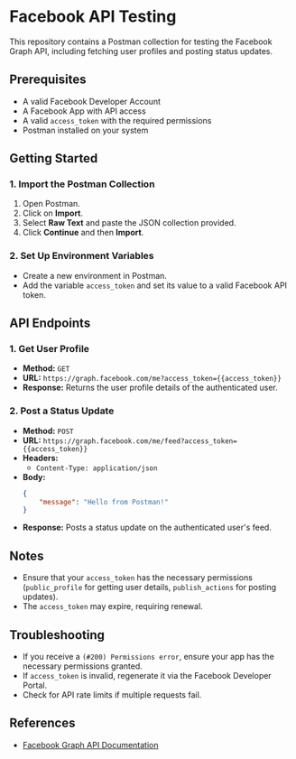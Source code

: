 # Facebook API Testing

This repository contains a Postman collection for testing the Facebook Graph API, including fetching user profiles and posting status updates.

## Prerequisites
- A valid Facebook Developer Account
- A Facebook App with API access
- A valid `access_token` with the required permissions
- Postman installed on your system

## Getting Started

### 1. Import the Postman Collection
1. Open Postman.
2. Click on **Import**.
3. Select **Raw Text** and paste the JSON collection provided.
4. Click **Continue** and then **Import**.

### 2. Set Up Environment Variables
- Create a new environment in Postman.
- Add the variable `access_token` and set its value to a valid Facebook API token.

## API Endpoints

### 1. Get User Profile
- **Method:** `GET`
- **URL:** `https://graph.facebook.com/me?access_token={{access_token}}`
- **Response:** Returns the user profile details of the authenticated user.

### 2. Post a Status Update
- **Method:** `POST`
- **URL:** `https://graph.facebook.com/me/feed?access_token={{access_token}}`
- **Headers:**
  - `Content-Type: application/json`
- **Body:**
  ```json
  {
      "message": "Hello from Postman!"
  }
  ```
- **Response:** Posts a status update on the authenticated user's feed.

## Notes
- Ensure that your `access_token` has the necessary permissions (`public_profile` for getting user details, `publish_actions` for posting updates).
- The `access_token` may expire, requiring renewal.

## Troubleshooting
- If you receive a `(#200) Permissions error`, ensure your app has the necessary permissions granted.
- If `access_token` is invalid, regenerate it via the Facebook Developer Portal.
- Check for API rate limits if multiple requests fail.

## References
- [Facebook Graph API Documentation](https://developers.facebook.com/docs/graph-api/)

